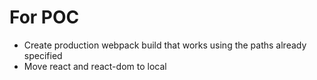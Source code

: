 # For POC
+ Create production webpack build that works using the paths already specified
+ Move react and react-dom to local